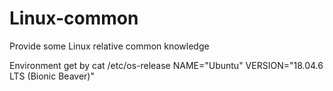 # Linux-common
Provide some Linux relative common knowledge

Environment get by cat /etc/os-release
NAME="Ubuntu"
VERSION="18.04.6 LTS (Bionic Beaver)"

